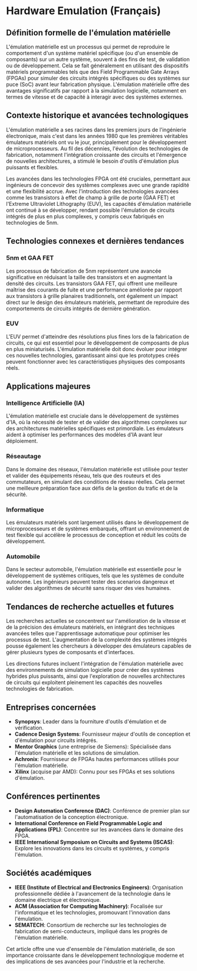 # Hardware Emulation (Français)

## Définition formelle de l'émulation matérielle

L'émulation matérielle est un processus qui permet de reproduire le comportement d'un système matériel spécifique (ou d'un ensemble de composants) sur un autre système, souvent à des fins de test, de validation ou de développement. Cela se fait généralement en utilisant des dispositifs matériels programmables tels que des Field Programmable Gate Arrays (FPGAs) pour simuler des circuits intégrés spécifiques ou des systèmes sur puce (SoC) avant leur fabrication physique. L'émulation matérielle offre des avantages significatifs par rapport à la simulation logicielle, notamment en termes de vitesse et de capacité à interagir avec des systèmes externes.

## Contexte historique et avancées technologiques

L'émulation matérielle a ses racines dans les premiers jours de l'ingénierie électronique, mais c'est dans les années 1980 que les premières véritables émulateurs matériels ont vu le jour, principalement pour le développement de microprocesseurs. Au fil des décennies, l'évolution des technologies de fabrication, notamment l'intégration croissante des circuits et l'émergence de nouvelles architectures, a stimulé le besoin d'outils d'émulation plus puissants et flexibles. 

Les avancées dans les technologies FPGA ont été cruciales, permettant aux ingénieurs de concevoir des systèmes complexes avec une grande rapidité et une flexibilité accrue. Avec l'introduction des technologies avancées comme les transistors à effet de champ à grille de porte (GAA FET) et l'Extreme Ultraviolet Lithography (EUV), les capacités d'émulation matérielle ont continué à se développer, rendant possible l'émulation de circuits intégrés de plus en plus complexes, y compris ceux fabriqués en technologies de 5nm.

## Technologies connexes et dernières tendances

### 5nm et GAA FET

Les processus de fabrication de 5nm représentent une avancée significative en réduisant la taille des transistors et en augmentant la densité des circuits. Les transistors GAA FET, qui offrent une meilleure maîtrise des courants de fuite et une performance améliorée par rapport aux transistors à grille planaires traditionnels, ont également un impact direct sur le design des émulateurs matériels, permettant de reproduire des comportements de circuits intégrés de dernière génération.

### EUV

L'EUV permet d'atteindre des résolutions plus fines lors de la fabrication de circuits, ce qui est essentiel pour le développement de composants de plus en plus miniaturisés. L'émulation matérielle doit donc évoluer pour intégrer ces nouvelles technologies, garantissant ainsi que les prototypes créés peuvent fonctionner avec les caractéristiques physiques des composants réels.

## Applications majeures

### Intelligence Artificielle (IA)

L'émulation matérielle est cruciale dans le développement de systèmes d'IA, où la nécessité de tester et de valider des algorithmes complexes sur des architectures matérielles spécifiques est primordiale. Les émulateurs aident à optimiser les performances des modèles d'IA avant leur déploiement.

### Réseautage

Dans le domaine des réseaux, l'émulation matérielle est utilisée pour tester et valider des équipements réseau, tels que des routeurs et des commutateurs, en simulant des conditions de réseau réelles. Cela permet une meilleure préparation face aux défis de la gestion du trafic et de la sécurité.

### Informatique

Les émulateurs matériels sont largement utilisés dans le développement de microprocesseurs et de systèmes embarqués, offrant un environnement de test flexible qui accélère le processus de conception et réduit les coûts de développement.

### Automobile

Dans le secteur automobile, l'émulation matérielle est essentielle pour le développement de systèmes critiques, tels que les systèmes de conduite autonome. Les ingénieurs peuvent tester des scenarios dangereux et valider des algorithmes de sécurité sans risquer des vies humaines.

## Tendances de recherche actuelles et futures

Les recherches actuelles se concentrent sur l'amélioration de la vitesse et de la précision des émulateurs matériels, en intégrant des techniques avancées telles que l'apprentissage automatique pour optimiser les processus de test. L'augmentation de la complexité des systèmes intégrés pousse également les chercheurs à développer des émulateurs capables de gérer plusieurs types de composants et d'interfaces.

Les directions futures incluent l'intégration de l'émulation matérielle avec des environnements de simulation logicielle pour créer des systèmes hybrides plus puissants, ainsi que l'exploration de nouvelles architectures de circuits qui exploitent pleinement les capacités des nouvelles technologies de fabrication.

## Entreprises concernées

- **Synopsys**: Leader dans la fourniture d'outils d'émulation et de vérification.
- **Cadence Design Systems**: Fournisseur majeur d'outils de conception et d'émulation pour circuits intégrés.
- **Mentor Graphics** (une entreprise de Siemens): Spécialisée dans l'émulation matérielle et les solutions de simulation.
- **Achronix**: Fournisseur de FPGAs hautes performances utilisés pour l'émulation matérielle.
- **Xilinx** (acquise par AMD): Connu pour ses FPGAs et ses solutions d'émulation.

## Conférences pertinentes

- **Design Automation Conference (DAC)**: Conférence de premier plan sur l'automatisation de la conception électronique.
- **International Conference on Field Programmable Logic and Applications (FPL)**: Concentre sur les avancées dans le domaine des FPGA.
- **IEEE International Symposium on Circuits and Systems (ISCAS)**: Explore les innovations dans les circuits et systèmes, y compris l'émulation.

## Sociétés académiques

- **IEEE (Institute of Electrical and Electronics Engineers)**: Organisation professionnelle dédiée à l'avancement de la technologie dans le domaine électrique et électronique.
- **ACM (Association for Computing Machinery)**: Focalisée sur l'informatique et les technologies, promouvant l'innovation dans l'émulation.
- **SEMATECH**: Consortium de recherche sur les technologies de fabrication de semi-conducteurs, impliqué dans les progrès de l'émulation matérielle.

Cet article offre une vue d'ensemble de l'émulation matérielle, de son importance croissante dans le développement technologique moderne et des implications de ses avancées pour l'industrie et la recherche.